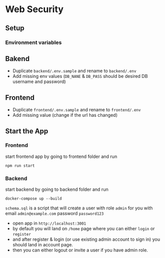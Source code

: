 # Web Security

## Setup

### Environment variables

## Bakend

- Duplicate `backend/.env.sample` and rename to `backend/.env`
- Add missing env values (`DB_NANE` & `DB_PASS` should be desired DB username and password)

## Frontend

- Duplicate `frontend/.env.sample` and rename to `frontend/.env`
- Add missing value (change if the url has changed)

## Start the App

### Frontend

start frontend app by going to frontend folder and run

```
npm run start
```

### Backend

start backend by going to backend folder and run

```
docker-compose up --build
```

`schema.sql` is a script that will create a user with role `admin` for you with email `admin@example.com` password `password123`

- open app in `http://localhost:3001`
- by default you will land on `/home` page where you can either `login` or `register`
- and after register & login (or use existing admin account to sign in) you should land in account page.
- then you can either logout or invite a user if you have admin role.
